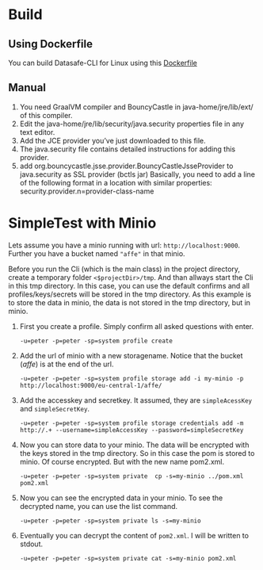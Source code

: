 # Build

## Using Dockerfile
You can build Datasafe-CLI for Linux using this [Dockerfile](Dockerfile)

## Manual
1. You need GraalVM compiler and BouncyCastle in java-home/jre/lib/ext/ of this compiler.
1. Edit the java-home/jre/lib/security/java.security properties file in any text editor. 
1. Add the JCE provider you’ve just downloaded to this file.
1. The java.security file contains detailed instructions for adding this provider.
1. add org.bouncycastle.jsse.provider.BouncyCastleJsseProvider to java.security as SSL provider (bctls jar) 
Basically, you need to add a line of the following format in a location with similar properties:
security.provider.n=provider-class-name

# SimpleTest with Minio
Lets assume you have a minio running with url: <code>http://localhost:9000</code>.
Further you have a bucket named <code>"affe"</code> in that minio.

Before you run the Cli (which is the main class) in the project directory, create a temporary folder <code><$projectDir>/tmp</code>.
And than allways start the Cli in this tmp directory. In this case, you can use the default confirms and all profiles/keys/secrets will be stored in the tmp directory. As this example is to store the data in minio, the data is not stored in the tmp directory, but in minio.

1. First you create a profile. Simply confirm all asked questions with enter.
    ```
    -u=peter -p=peter -sp=system profile create
    ```
1. Add the url of minio with a new storagename. Notice that the bucket (*affe*) is at the end of the url.
    ```
    -u=peter -p=peter -sp=system profile storage add -i my-minio -p http://localhost:9000/eu-central-1/affe/
    ```

1. Add the accesskey and secretkey. It assumed, they are <code>simpleAcessKey</code> and <code>simpleSecretKey</code>.
    ```
    -u=peter -p=peter -sp=system profile storage credentials add -m http://.+ --username=simpleAccessKey --password=simpleSecretKey
    ```
 
1. Now you can store data to your minio. The data will be encrypted with the keys stored in the tmp directory.
   So in this case the pom is stored to minio. Of course encrypted. But with the new name pom2.xml. 
    ```
    -u=peter -p=peter -sp=system private  cp -s=my-minio ../pom.xml pom2.xml
    ```

1. Now you can see the encrypted data in your minio. To see the decrypted name, you can use the list command.    
    ```
    -u=peter -p=peter -sp=system private ls -s=my-minio
    ```
    
1. Eventually you can decrypt the content of <code>pom2.xml</code>. I will be written to stdout.    
    ```
    -u=peter -p=peter -sp=system private cat -s=my-minio pom2.xml
    ```
       
